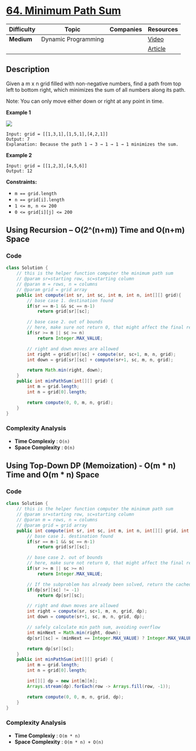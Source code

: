 # [64. Minimum Path Sum](https://leetcode.com/problems/minimum-path-sum/description/)

| Difficulty | Topic               | Companies | Resources   |
| ---------- | ------------------- | --------- | ----------- |
| **Medium** | Dynamic Programming |           | [Video]()   |
|            |                     |           | [Article]() |

## Description
Given a m x n grid filled with non-negative numbers, find a path from top left to bottom right, which minimizes the sum of all numbers along its path.

Note: You can only move either down or right at any point in time.

**Example 1**

![](https://assets.leetcode.com/uploads/2020/11/05/minpath.jpg)

```
Input: grid = [[1,3,1],[1,5,1],[4,2,1]]
Output: 7
Explanation: Because the path 1 → 3 → 1 → 1 → 1 minimizes the sum.
```

**Example 2**
```
Input: grid = [[1,2,3],[4,5,6]]
Output: 12
```

**Constraints:**

- `m == grid.length`
- `n == grid[i].length`
- `1 <= m, n <= 200`
- `0 <= grid[i][j] <= 200`

## Using Recursion – O(2^(n+m)) Time and O(n+m) Space 
 
### Code
```java
class Solution {
    // this is the helper function computer the minimum path sum
    // @param sr=starting row, sc=starting column
    // @paran m = rows, n = columns
    // @param grid = grid array
    public int compute(int sr, int sc, int m, int n, int[][] grid){
        // base case 1. destination found
        if(sr == m-1 && sc == n-1)
            return grid[sr][sc];

        // base case 2. out of bounds
        // here, make sure not return 0, that might affect the final result.
        if(sr >= m || sc >= n)
            return Integer.MAX_VALUE;

        // right and down moves are allowed
        int right = grid[sr][sc] + compute(sr, sc+1, m, n, grid);
        int down = grid[sr][sc] + compute(sr+1, sc, m, n, grid);

        return Math.min(right, down);
    }
    public int minPathSum(int[][] grid) {
        int m = grid.length;
        int n = grid[0].length;

        return compute(0, 0, m, n, grid);
    }
}
```

### Complexity Analysis

- **Time Complexiy** : `O(n)`
- **Space Complexity** : `O(n)`


## Using Top-Down DP (Memoization) - O(m * n) Time and O(m * n) Space 
 
### Code
```java
class Solution {
    // this is the helper function computer the minimum path sum
    // @param sr=starting row, sc=starting column
    // @paran m = rows, n = columns
    // @param grid = grid array
    public int compute(int sr, int sc, int m, int n, int[][] grid, int[][] dp){
        // base case 1. destination found
        if(sr == m-1 && sc == n-1)
            return grid[sr][sc];

        // base case 2. out of bounds
        // here, make sure not return 0, that might affect the final result.
        if(sr >= m || sc >= n)
            return Integer.MAX_VALUE;

        // If the subproblem has already been solved, return the cached result.
        if(dp[sr][sc] != -1)
            return dp[sr][sc];

        // right and down moves are allowed
        int right = compute(sr, sc+1, m, n, grid, dp);
        int down = compute(sr+1, sc, m, n, grid, dp);

        // safely calculate min path sum, avoiding overflow
        int minNext = Math.min(right, down);
        dp[sr][sc] = (minNext == Integer.MAX_VALUE) ? Integer.MAX_VALUE : grid[sr][sc] + minNext;

        return dp[sr][sc]; 
    }
    public int minPathSum(int[][] grid) {
        int m = grid.length;
        int n = grid[0].length;

        int[][] dp = new int[m][n];
        Arrays.stream(dp).forEach(row -> Arrays.fill(row, -1));

        return compute(0, 0, m, n, grid, dp);
    }
}
```

### Complexity Analysis

- **Time Complexiy** : `O(m * n)`
- **Space Complexity** : `O(m * n) + O(n)`